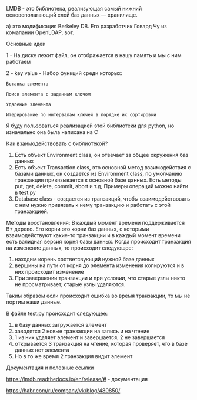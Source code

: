 
LMDB - это библиотека, реализующая самый нижний основополагающий слой баз данных — хранилище.

a) это модификация Berkeley DB. Его разработчик Говард Чу из комапании OpenLDAP, вот.

Основные идеи

1 - На диске лежит файл, он отображается в нашу память и мы с ним работаем

2 - key value - Набор функций среди которых:

    Вставка элемента
                                                
    Поиск элемента с заданным ключом
                                             
    Удаление элемента
                                             
    Итерирование по интервалам ключей в порядке их сортировки
    
 Я буду пользоваться реализацией этой библиотеки для python, но изначально она была написана на C
 
 Как взаимодействовать с библиотекой?
 
 1) Есть объект Environment class, он отвечает за общее окружения баз данных
 2) Есть объект Transaction class, это основной метод взаимодействия с базами данных, он создается из Environment class, по умолчанию транзакция привязывается к основной базе данных. Есть методы put, get, delete, commit, abort и т.д, Примеры операций можно найти в test.py
 3) Database class - создается из транзакций, чтобы взаимодействовать с ним нужно привязать к нему транзакцию и работать с этой транзакцией.

Методы восстановления:
    В каждый момент времени поддерживается B+ дерево. Его корни это корни баз данных, с которыми взаимодействуют какие-то транзакции и в каждый момент времени есть валидная версия корня базы данных. Когда происходит транзакция на изменение данных, то происходит следующее:
1) находим корень соответсвующий нужной базе данных
2) вершины на пути от корня до элемента изменения копируются и в них происходит изменение
3) При завершении транзакции и при условии, что старые узлы никто не просматривает, старые узлы удаляются.

Таким образом если происходит ошибка во время транзакции, то мы не портим наши данные.

В файле test.py происходит следующее:
1) в базу данных загружается элемент
2) заводятся 2 новые транзакции на запись и на чтение
3) 1 из них удаляет элемент и завершается, 2 не завершается
4) открывается 3 транзакция на чтение, которая проверяет, что в базе данных нет элемента
5) Но в то же время 2 транзакция видит элемент



Документация и полезные ссылки

https://lmdb.readthedocs.io/en/release/# - документация 

https://habr.com/ru/company/vk/blog/480850/

        
